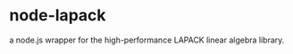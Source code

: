 
node-lapack
===========

a node.js wrapper for the high-performance LAPACK linear algebra library.

